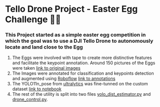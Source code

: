 # Tello Drone Project - Easter Egg Challenge 🐇🥚

### This Project started as a simple easter egg competition in which the goal was to use a DJI Tello Drone to autonomously locate and land close to the Egg

1. The Eggs were involved with tape to create more distinctive features and facilitate the keypoint annotation. Around 150 pictures of the Eggs were taken [link to original images](/Eggs_Pose_Images) 
2. The Images were annotated for classification and keypoints detection and augmented using [Roboflow](https://roboflow.com/) [link to annotations](/Egg_Pose_Labeled)
3. The YOLO11n_pose from [ultralytics](https://docs.ultralytics.com/tasks/pose/) was fine-tunned on the custom dataset [link to notebook](/Pose_Yolo.ipynb)
4. The rest of the utility is split into two files [yolo_dist_estimator.py](yolo_dist_estimator.py) and [drone_control.py](drone_control.py).
